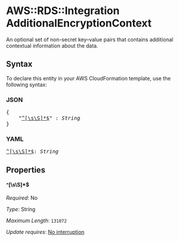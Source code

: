 # AWS::RDS::Integration AdditionalEncryptionContext

An optional set of non-secret key–value pairs that contains additional contextual information about the data.

## Syntax

To declare this entity in your AWS CloudFormation template, use the following syntax:

### JSON

<pre>
{
    "<a href="#^[\s\s]*$" title="^[\s\S]*$">^[\s\S]*$</a>" : <i>String</i>
}
</pre>

### YAML

<pre>
<a href="#^[\s\s]*$" title="^[\s\S]*$">^[\s\S]*$</a>: <i>String</i>
</pre>

## Properties

#### \^[\s\S]*$

_Required_: No

_Type_: String

_Maximum Length_: <code>131072</code>

_Update requires_: [No interruption](https://docs.aws.amazon.com/AWSCloudFormation/latest/UserGuide/using-cfn-updating-stacks-update-behaviors.html#update-no-interrupt)
